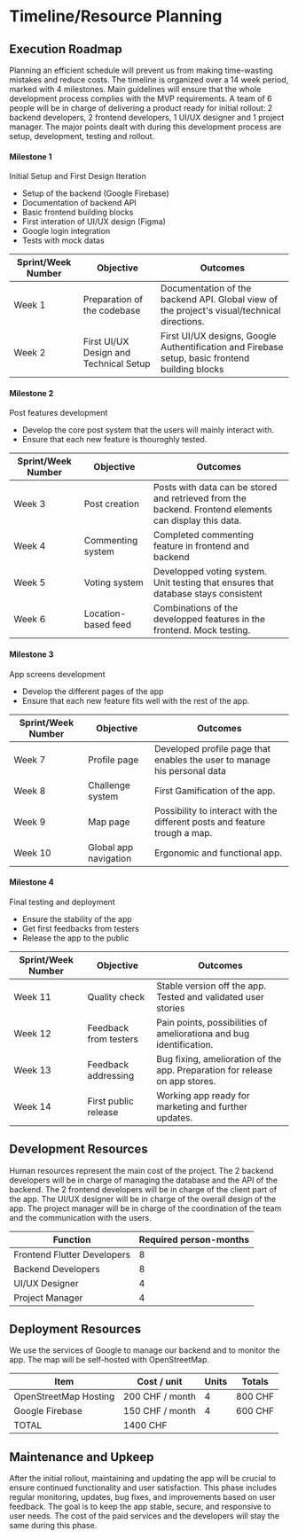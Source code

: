 # Timeline/Resource Planning

## Execution Roadmap

Planning an efficient schedule will prevent us from making time-wasting mistakes and reduce costs. The timeline is organized over a 14 week period, marked with 4 milestones. Main guidelines will ensure that the whole development process complies with the MVP requirements. A team of 6 people will be in charge of delivering a product ready for initial rollout: 2 backend developers, 2 frontend developers, 1 UI/UX designer and 1 project manager. The major points dealt with during this development process are setup, development, testing and rollout.

#### Milestone 1

Initial Setup and First Design Iteration

- Setup of the backend (Google Firebase)
- Documentation of backend API
- Basic frontend building blocks
- First interation of UI/UX design (Figma) 
- Google login integration
- Tests with mock datas 

| **Sprint/Week Number** | **Objective** | **Outcomes** |
| --- | --- | --- |
| Week 1 | Preparation of the codebase| Documentation of the backend API. Global view of the project's visual/technical directions. |
| Week 2 | First UI/UX Design and Technical Setup | First UI/UX designs, Google Authentification and Firebase setup, basic frontend building blocks |

#### Milestone 2

Post features development

- Develop the core post system that the users will mainly interact with.
- Ensure that each new feature is thouroghly tested.

| **Sprint/Week Number** | **Objective** | **Outcomes** |
| --- | --- | --- |
| Week 3 | Post creation | Posts with data can be stored and retrieved from the backend. Frontend elements can display this data. |
| Week 4 | Commenting system | Completed commenting feature in frontend and backend |
| Week 5 | Voting system | Developped voting system. Unit testing that ensures that database stays consistent |
| Week 6 | Location-based feed | Combinations of the developped features in the frontend. Mock testing. |

#### Milestone 3

App screens development

- Develop the different pages of the app 
- Ensure that each new feature fits well with the rest of the app. 

| **Sprint/Week Number** | **Objective** | **Outcomes** |
| --- | --- | --- |
| Week 7 | Profile page | Developed profile page that enables the user to manage his personal data |
| Week 8 | Challenge system | First Gamification of the app. |
| Week 9 | Map page | Possibility to interact with the different posts and feature trough a map. | 
| Week 10 | Global app navigation | Ergonomic and functional app.|

#### Milestone 4

Final testing and deployment

- Ensure the stability of the app 
- Get first feedbacks from testers 
- Release the app to the public


| **Sprint/Week Number** | **Objective** | **Outcomes** |
| --- | --- | --- |
| Week 11 | Quality check | Stable version off the app. Tested and validated user stories |
| Week 12 | Feedback from testers | Pain points, possibilities of ameliorationa and bug identification. |
| Week 13 | Feedback addressing | Bug fixing, amelioration of the app. Preparation for release on app stores. |
| Week 14 | First public release | Working app ready for marketing and further updates. |


## Development Resources

Human resources represent the main cost of the project. The 2 backend developers will be in charge of managing 
the database and the API of the backend. The 2 frontend developers will be in charge of the client part of the app. The UI/UX designer will be in charge of the overall design of the app. The project manager will be in charge of the coordination of the team and the communication with the users.

| **Function** | **Required person-months** |
| --- | --- |
| Frontend Flutter Developers | 8 |
| Backend Developers | 8 |
| UI/UX Designer | 4 |
| Project Manager | 4 |

## Deployment Resources

We use the services of Google to manage our backend and to monitor the app. The map will be self-hosted with OpenStreetMap.

| **Item** | **Cost / unit** | **Units** | **Totals** |
| --- | --- | --- | --- |
| OpenStreetMap Hosting | 200 CHF / month | 4 | 800 CHF |
| Google Firebase | 150 CHF / month | 4 | 600 CHF  |
| TOTAL | 1400 CHF |

## Maintenance and Upkeep

After the initial rollout, maintaining and updating the app will be crucial to ensure continued functionality and user satisfaction. This phase includes regular monitoring, updates, bug fixes, and improvements based on user feedback. The goal is to keep the app stable, secure, and responsive to user needs. The cost of the paid services and the developers will stay the same during this phase.
